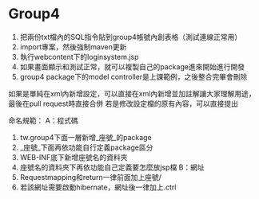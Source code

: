 # Group4

1. 把兩份txt檔內的SQL指令貼到group4帳號內創表格（測試連線正常用）
2. import專案，然後強制maven更新
3. 執行webcontent下的loginsystem.jsp
4. 如果畫面顯示和測試正常，就可以複製自己的package進來開始進行開發
5. group4 package下的model controller是上課範例，之後整合完畢會刪除

如果是單純在xml內新增設定，可以直接在xml內新增並加註解讓大家理解用途，最後在pull request時直接合併
若是修改設定檔的原有內容，可以直接提出

命名規範：
A：程式碼
1. tw.group4下面一層新增_座號_的package
2. _座號_下面再依功能自行定義package區分
3. WEB-INF底下新增座號名的資料夾
4. 座號名的資料夾下再依功能自己定義要怎麼放jsp檔
B：網址
1. Requestmapping和return一律前面加上座號/
2. 若該網址需要啟動hibernate，網址後一律加上.ctrl
